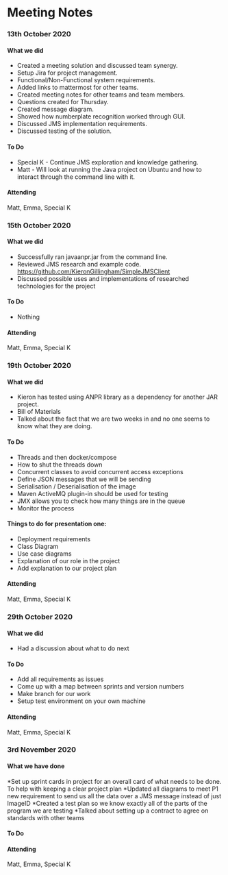 # Meeting Notes

### 13th October 2020
#### What we did
* Created a meeting solution and discussed team synergy.
* Setup Jira for project management.
* Functional/Non-Functional system requirements.
* Added links to mattermost for other teams.
* Created meeting notes for other teams and team members.
* Questions created for Thursday.
* Created message diagram.
* Showed how numberplate recognition worked through GUI.
* Discussed JMS implementation requirements.
* Discussed testing of the solution.

#### To Do
* Special K - Continue JMS exploration and knowledge gathering.
* Matt - Will look at running the Java project on Ubuntu and how to interact through the command line with it.

#### Attending
Matt, Emma, Special K


### 15th October 2020
#### What we did
* Successfully ran javaanpr.jar from the command line.
* Reviewed JMS research and example code. https://github.com/KieronGillingham/SimpleJMSClient
* Discussed possible uses and implementations of researched technologies for the project

#### To Do
* Nothing

#### Attending
Matt, Emma, Special K

### 19th October 2020
#### What we did
* Kieron has tested using ANPR library as a dependency for another JAR project. 
* Bill of Materials
* Talked about the fact that we are two weeks in and no one seems to know what they are doing.

#### To Do
* Threads and then docker/compose
* How to shut the threads down
* Concurrent classes to avoid concurrent access exceptions
* Define JSON messages that we will be sending 
* Serialisation / Deserialisation of the image
* Maven ActiveMQ plugin-in should be used for testing
* JMX allows you to check how many things are in the queue
* Monitor the process 

#### Things to do for presentation one: 
* Deployment requirements
* Class Diagram
* Use case diagrams
* Explanation of our role in the project
* Add explanation to our project plan

#### Attending
Matt, Emma, Special K

### 29th October 2020
#### What we did
* Had a discussion about what to do next

#### To Do
* Add all requirements as issues
* Come up with a map between sprints and version numbers
* Make branch for our work
* Setup test environment on your own machine

#### Attending
Matt, Emma, Special K

### 3rd November 2020
#### What we have done
*Set up sprint cards in project for an overall card of what needs to be done. To help with keeping a clear project plan
*Updated all diagrams to meet P1 new requirement to send us all the data over a JMS message instead of just ImageID
*Created a test plan so we know exactly all of the parts of the program we are testing 
*Talked about setting up a contract to agree on standards with other teams 

#### To Do


#### Attending
Matt, Emma, Special K
